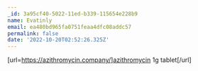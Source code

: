 ```yaml
---
_id: 3a95cf40-5022-11ed-b339-115654e228b9
name: Evatinly
email: ea480bd965fa0751feaa4dfc08addc57
permalink: false
date: '2022-10-20T02:52:26.325Z'
---
```

[url=https://azithromycin.company/]azithromycin 1g tablet[/url]
